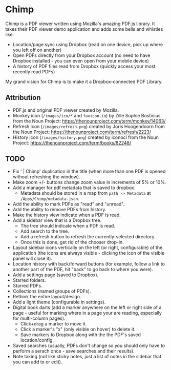 # Chimp

Chimp is a PDF viewer written using Mozilla's amazing PDF.js library. It takes their PDF viewer demo application and adds some bells and whistles like:

* Location/page sync using Dropbox (read on one device, pick up where you left off on another)
* Open PDFs directly from your Dropbox account (no need to have Dropbox installed - you can even open from your mobile device)
* A history of PDF files read from Dropbox (quickly access your most recently read PDFs)

My grand vision for Chimp is to make it a Dropbox-connected PDF Library.

## Attribution

* PDF.js and original PDF viewer created by Mozilla.
* Monkey icon (`/images/ico/*` and `favicon.io`) by Zille Sophie Bostinius from the Noun Project: https://thenounproject.com/term/monkey/14063/
* Refresh icon (`/images/refresh.png`) created by Joris Hoogendoorn from the Noun Project: https://thenounproject.com/term/refresh/2223/
* History icon (`/images/history.png`) created by iconoci from the Noun Project: https://thenounproject.com/term/books/82248/

## TODO

* Fix ' | Chimp' duplication in the title (when more than one PDF is opened without refreshing the window).
* Make zoom +/- buttons change zoom value in increments of 5% or 10%.
* Add a manager for pdf metadata that is saved to dropbox.
  * Metadata should be stored in a map from `path -> Metadata` at `/Apps/Chimp/metadata.json`.
* Add the ability to mark PDFs as "read" and "unread".
* Add the ability to remove PDFs from history.
* Make the history view indicate when a PDF is read.
* Add a sidebar view that is a Dropbox tree.
  * The tree should indicate when a PDF is read.
  * Add search to the tree.
  * Add a refresh button to refresh the currently-selected directory.
  * Once this is done, get rid of the chooser drop-in.
* Layout sidebar icons vertically on the left (or right, configurable) of the application (the icons are always visible - clicking the icon of the visible panel will close it).
* Location history with back/forward buttons (for example, follow a link to another part of the PDF, hit "back" to go back to where you were).
* Add a settings page (saved to Dropbox).
* Starred folders.
* Starred PDFs.
* Collections (named groups of PDFs).
* Rethink the entire layout/design.
* Add a light theme (configurable in settings).
* Digital book darts (add a marker anywhere on the left or right side of a page - useful for marking where in a page your are reading, especially for multi-column pages).
  * Click+drag a marker to move it.
  * Click a marker's "x" (only visible on hover) to delete it.
  * Save markers to Dropbox along with the the PDF's saved location/config.
* Saved searches (usually, PDFs don't change so you should only have to perform a serach once - save searches and their results).
* Note taking (not like sticky notes, just a list of notes in the sidebar that you can add to or edit).
